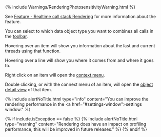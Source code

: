 {% include Warnings/RenderingPhotosensitivityWarning.html  %}

See [Feature - Realtime call stack Rendering](../../features/RealtimeRendering#realtime-call-stack-rendering) for more information about the feature.

You can select to which data object type you want to combines all calls in the [toolbar](#toolbar).

Hovering over an item will show you information about the last and current threads using that function.

Hovering over a line will show you where it comes from and where it goes to. 

Right click on an item will open the [context menu](#item-context-menu).

Double clicking, or with the connext menu of an item, will open the [object detail view](ObjectDetailsView) of that item.

{% include alertNoTitle.html  type="info" content="You can improve the rendering performance in the <a href=\"#settings-window\">settings window</a>." %}

{% if include.isException == false %}
{% include alertNoTitle.html  type="warning" content="Rendering does have an impact on profiling performance, this will be improved in future releases." %}
{% endif %}

